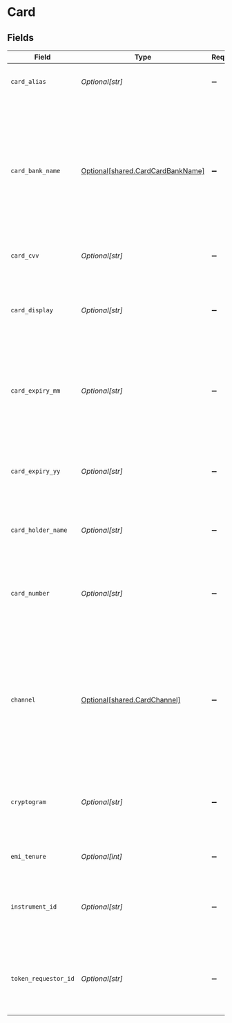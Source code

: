 # Card


## Fields

| Field                                                                                                                                                | Type                                                                                                                                                 | Required                                                                                                                                             | Description                                                                                                                                          |
| ---------------------------------------------------------------------------------------------------------------------------------------------------- | ---------------------------------------------------------------------------------------------------------------------------------------------------- | ---------------------------------------------------------------------------------------------------------------------------------------------------- | ---------------------------------------------------------------------------------------------------------------------------------------------------- |
| `card_alias`                                                                                                                                         | *Optional[str]*                                                                                                                                      | :heavy_minus_sign:                                                                                                                                   | Card alias as returned by Cashfree Vault API.                                                                                                        |
| `card_bank_name`                                                                                                                                     | [Optional[shared.CardCardBankName]](undefined/models/shared/cardcardbankname.md)                                                                     | :heavy_minus_sign:                                                                                                                                   | One of ["Kotak", "ICICI", "RBL", "BOB", "Standard Chartered"]. Card bank name, required for EMI payments. This is the bank user has selected for EMI |
| `card_cvv`                                                                                                                                           | *Optional[str]*                                                                                                                                      | :heavy_minus_sign:                                                                                                                                   | CVV mentioned on the card.                                                                                                                           |
| `card_display`                                                                                                                                       | *Optional[str]*                                                                                                                                      | :heavy_minus_sign:                                                                                                                                   | last 4 digits of original card number. Required only for tokenized card transactions.                                                                |
| `card_expiry_mm`                                                                                                                                     | *Optional[str]*                                                                                                                                      | :heavy_minus_sign:                                                                                                                                   | Card expiry month for plain card transactions. Token expiry month for tokenized card transactions.                                                   |
| `card_expiry_yy`                                                                                                                                     | *Optional[str]*                                                                                                                                      | :heavy_minus_sign:                                                                                                                                   | Card expiry year for plain card transactions. Token expiry year for tokenized card transactions.                                                     |
| `card_holder_name`                                                                                                                                   | *Optional[str]*                                                                                                                                      | :heavy_minus_sign:                                                                                                                                   | Customer name mentioned on the card.                                                                                                                 |
| `card_number`                                                                                                                                        | *Optional[str]*                                                                                                                                      | :heavy_minus_sign:                                                                                                                                   | Customer card number for plain card transactions. Token pan number for tokenized card transactions.                                                  |
| `channel`                                                                                                                                            | [Optional[shared.CardChannel]](undefined/models/shared/cardchannel.md)                                                                               | :heavy_minus_sign:                                                                                                                                   | The channel for card payments can be "link" or "post". Post is used for seamless OTP payments where merchant captures OTP on their own page.         |
| `cryptogram`                                                                                                                                         | *Optional[str]*                                                                                                                                      | :heavy_minus_sign:                                                                                                                                   | cryptogram received from card network. Required only for tokenized card transactions.                                                                |
| `emi_tenure`                                                                                                                                         | *Optional[int]*                                                                                                                                      | :heavy_minus_sign:                                                                                                                                   | EMI tenure selected by the user                                                                                                                      |
| `instrument_id`                                                                                                                                      | *Optional[str]*                                                                                                                                      | :heavy_minus_sign:                                                                                                                                   | instrument id of saved card. Required only to make payment using saved instrument.                                                                   |
| `token_requestor_id`                                                                                                                                 | *Optional[str]*                                                                                                                                      | :heavy_minus_sign:                                                                                                                                   | TRID issued by card networks. Required only for tokenized card transactions.                                                                         |